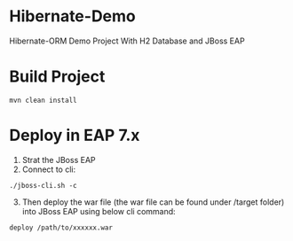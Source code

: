 # Hibernate-Demo
Hibernate-ORM Demo Project With H2 Database and JBoss EAP 

# Build Project
~~~
mvn clean install
~~~

# Deploy in EAP 7.x
1. Strat the JBoss EAP
2. Connect to cli:
~~~
./jboss-cli.sh -c
~~~
3. Then deploy the war file (the war file can be found under /target folder) into JBoss EAP using below cli command:
~~~
deploy /path/to/xxxxxx.war
~~~
